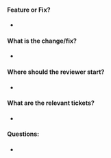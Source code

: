 #### Feature or Fix?

*

#### What is the change/fix?

* 

#### Where should the reviewer start? 

* 

#### What are the relevant tickets?

* 

#### Questions:

*
